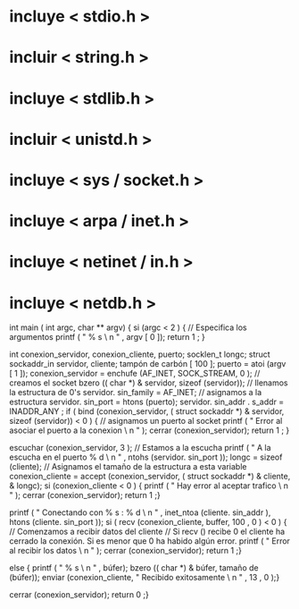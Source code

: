 
# incluye < stdio.h >
# incluir < string.h >
# incluye < stdlib.h >
# incluir < unistd.h >
# incluye < sys / socket.h >
# incluye < arpa / inet.h >
# incluye < netinet / in.h >
# incluye < netdb.h >


int  main ( int argc, char ** argv) {
  si (argc < 2 )
  { // Especifica los argumentos
    printf ( " % s <puerto> \ n " , argv [ 0 ]);
    return  1 ;
  }


  int conexion_servidor, conexion_cliente, puerto;
  socklen_t longc;
  struct sockaddr_in servidor, cliente;
  tampón de carbón [ 100 ];
  puerto = atoi (argv [ 1 ]);
  conexion_servidor = enchufe (AF_INET, SOCK_STREAM, 0 ); // creamos el socket
  bzero (( char *) & servidor, sizeof (servidor)); // llenamos la estructura de 0's
  servidor. sin_family = AF_INET; // asignamos a la estructura
  servidor. sin_port = htons (puerto);
  servidor. sin_addr . s_addr = INADDR_ANY ;
  if ( bind (conexion_servidor, ( struct sockaddr *) & servidor, sizeof (servidor)) < 0 )
  { // asignamos un puerto al socket
    printf ( " Error al asociar el puerto a la conexion \ n " );
    cerrar (conexion_servidor);
    return  1 ;
  }


  escuchar (conexion_servidor, 3 ); // Estamos a la escucha
  printf ( " A la escucha en el puerto % d \ n " , ntohs (servidor. sin_port ));
  longc = sizeof (cliente); // Asignamos el tamaño de la estructura a esta variable
  conexion_cliente = accept (conexion_servidor, ( struct sockaddr *) & cliente, & longc);
  si (conexion_cliente < 0 )
  { printf ( " Hay error al aceptar trafico \ n " );
    cerrar (conexion_servidor);
    return  1 ;}

  printf ( " Conectando con % s : % d \ n " , inet_ntoa (cliente. sin_addr ), htons (cliente. sin_port ));
  si ( recv (conexion_cliente, buffer, 100 , 0 ) < 0 )
  { // Comenzamos a recibir datos del cliente
    // Si recv () recibe 0 el cliente ha cerrado la conexión. Si es menor que 0 ha habido algún error.
    printf ( " Error al recibir los datos \ n " );
    cerrar (conexion_servidor);
    return  1 ;}

  else {
    printf ( " % s \ n " , búfer);
    bzero (( char *) & búfer, tamaño de (búfer));
    enviar (conexion_cliente, " Recibido exitosamente \ n " , 13 , 0 );}

  cerrar (conexion_servidor);
  return  0 ;}